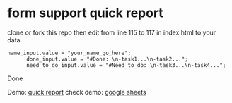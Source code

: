 # form support quick report

clone or fork this repo
then edit from line 115 to 117 in index.html to your data

```
name_input.value = "your_name_go_here";
      done_input.value = "#Done: \n-task1...\n-task2...";
      need_to_do_input.value = "#Need_to_do: \n-task3...\n-task4...";
```

Done

Demo: [quick report](https://nguyenchan.github.io/Fetch_Exerciese/quick_report_demo/)
check demo: [google sheets](https://docs.google.com/spreadsheets/d/1qR59cIlKRWVR4Y4GYq3bN93vOAtl_KeVAMsBrcoC20M/edit?usp=sharing)
